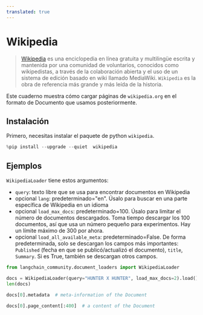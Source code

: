 ```yaml
---
translated: true
---
```


# Wikipedia

>[Wikipedia](https://wikipedia.org/) es una enciclopedia en línea gratuita y multilingüe escrita y mantenida por una comunidad de voluntarios, conocidos como wikipedistas, a través de la colaboración abierta y el uso de un sistema de edición basado en wiki llamado MediaWiki. `Wikipedia` es la obra de referencia más grande y más leída de la historia.

Este cuaderno muestra cómo cargar páginas de `wikipedia.org` en el formato de Documento que usamos posteriormente.

## Instalación

Primero, necesitas instalar el paquete de python `wikipedia`.

```python
%pip install --upgrade --quiet  wikipedia
```

## Ejemplos

`WikipediaLoader` tiene estos argumentos:
- `query`: texto libre que se usa para encontrar documentos en Wikipedia
- opcional `lang`: predeterminado="en". Úsalo para buscar en una parte específica de Wikipedia en un idioma
- opcional `load_max_docs`: predeterminado=100. Úsalo para limitar el número de documentos descargados. Toma tiempo descargar los 100 documentos, así que usa un número pequeño para experimentos. Hay un límite máximo de 300 por ahora.
- opcional `load_all_available_meta`: predeterminado=False. De forma predeterminada, solo se descargan los campos más importantes: `Published` (fecha en que se publicó/actualizó el documento), `title`, `Summary`. Si es True, también se descargan otros campos.

```python
from langchain_community.document_loaders import WikipediaLoader
```

```python
docs = WikipediaLoader(query="HUNTER X HUNTER", load_max_docs=2).load()
len(docs)
```

```python
docs[0].metadata  # meta-information of the Document
```

```python
docs[0].page_content[:400]  # a content of the Document
```

